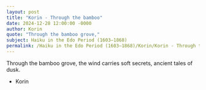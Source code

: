 ```yaml
---
layout: post
title: "Korin - Through the bamboo"
date: 2024-12-28 12:00:00 -0000
author: Korin
quote: "Through the bamboo grove,"
subject: Haiku in the Edo Period (1603–1868)
permalink: /Haiku in the Edo Period (1603–1868)/Korin/Korin - Through the bamboo
---
```


Through the bamboo grove,
the wind carries soft secrets,
ancient tales of dusk.

- Korin
